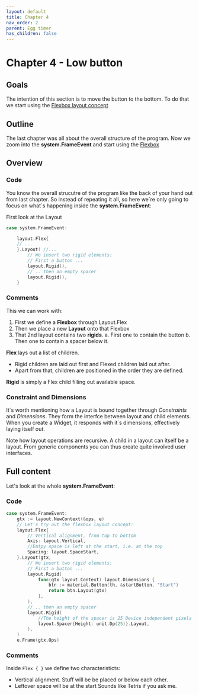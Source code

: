 ```yaml
---
layout: default
title: Chapter 4 
nav_order: 2
parent: Egg timer
has_children: false 
---
```


# Chapter 4 - Low button 

## Goals
The intention of this section is to move the button to the bottom. To do that we start using the [Flexbox layout concept]((https://developer.mozilla.org/en-US/docs/Web/CSS/CSS_Flexible_Box_Layout/Basic_Concepts_of_Flexbox))

## Outline
The last chapter was all about the overall structure of the program. Now we zoom into the **system.FrameEvent** and start using the [Flexbox](https://pkg.go.dev/gioui.org/layout#Flex) 

## Overview

### Code
You know the overall strucutre of the program like the back of your hand out from last chapter. So instead of repeating it all, so here we´re only going to focus on what´s happening inside the **system.FrameEvent**:

First look at the Layout

```go
case system.FrameEvent:

    layout.Flex{
    // ...
    }.Layout( //...
        // We insert two rigid elements:
        // First a button ...
        layout.Rigid(),
        // .. then an empty spacer
        layout.Rigid(),
    }
```

### Comments

This we can work with:
1. First we define a **Flexbox** through Layout.Flex
1. Then we place a new **Layout** onto that Flexbox
1. That 2nd layout contains two **rigids**. 
  a. First one to contain the button
  b. Then one to contain a spacer below it.

**Flex** lays out a list of children. 
- Rigid children are laid out first and Flexed children laid out after.
- Apart from that, children are positioned in the order they are defined.

**Rigid** is simply a Flex child filling out available space. 

### Constraint and Dimensions
It´s worth mentioning how a Layout is bound together through *Constraints* and *Dimensions*. They form the interfce between layout and child elements. When you create a Widget, it responds with it´s dimensions, effectively laying itself out. 

Note how layout operations are recursive. A child in a layout can itself be a layout. From generic components you can thus create quite involved user interfaces.

## Full content

Let's look at the whole **system.FrameEvent**:

### Code

```go
case system.FrameEvent:
    gtx := layout.NewContext(&ops, e)
    // Let's try out the flexbox layout concept:
    layout.Flex{
        // Vertical alignment, from top to bottom
        Axis: layout.Vertical,
        //Emtpy space is left at the start, i.e. at the top
        Spacing: layout.SpaceStart,
    }.Layout(gtx,
        // We insert two rigid elements:
        // First a button ...
        layout.Rigid(
            func(gtx layout.Context) layout.Dimensions {
                btn := material.Button(th, &startButton, "Start")
                return btn.Layout(gtx)
            },
        ),
        // .. then an empty spacer
        layout.Rigid(
            //The height of the spacer is 25 Device independent pixels
            layout.Spacer{Height: unit.Dp(25)}.Layout,
        ),
    )
    e.Frame(gtx.Ops)
```

### Comments

Inside ```Flex { }``` we define two characteristicts:
 - Vertical alignment. Stuff will be be placed or below each other.
 - Leftover space will be at the start
Sounds like Tetris if you ask me.
